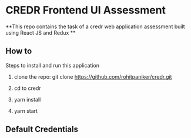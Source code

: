 # CREDR Frontend UI Assessment

**This repo contains the task of a credr web application assessment built using React JS and Redux **

## How to

Steps to install and run this application

1. clone the repo: git clone https://github.com/rohitpaniker/credr.git

2. cd to credr

3. yarn install

4. yarn start

## Default Credentials
